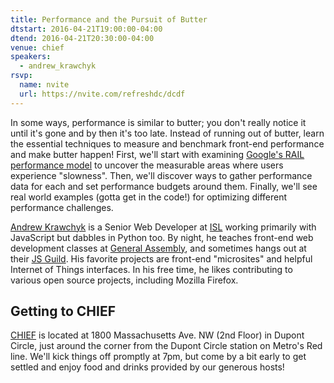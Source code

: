 ```yaml
---
title: Performance and the Pursuit of Butter
dtstart: 2016-04-21T19:00:00-04:00
dtend: 2016-04-21T20:30:00-04:00
venue: chief
speakers:
  - andrew_krawchyk
rsvp:
  name: nvite
  url: https://nvite.com/refreshdc/dcdf
---
```


In some ways, performance is similar to butter; you don't really notice it until it's gone and by then it's too late. Instead of running out of butter, learn the essential techniques to measure and benchmark front-end performance and make butter happen! First, we'll start with examining [Google's RAIL performance model](https://developers.google.com/web/tools/chrome-devtools/profile/evaluate-performance/rail) to uncover the measurable areas where users experience "slowness". Then, we'll discover ways to gather performance data for each and set performance budgets around them. Finally, we'll see real world examples (gotta get in the code!) for optimizing different performance challenges.

[Andrew Krawchyk](https://twitter.com/krawchyk) is a Senior Web Developer at [ISL](https://isl.co) working primarily with JavaScript but dabbles in Python too. By night, he teaches front-end web development classes at [General Assembly](https://generalassemb.ly), and sometimes hangs out at their [JS Guild](https://generalassemb.ly/education/javascript-guild). His favorite projects are front-end "microsites" and helpful Internet of Things interfaces. In his free time, he likes contributing to various open source projects, including Mozilla Firefox.

## Getting to CHIEF

[CHIEF](http://agencychief.com) is located at 1800 Massachusetts Ave. NW (2nd Floor) in Dupont Circle, just around the corner from the Dupont Circle station on Metro's Red line. We'll kick things off promptly at 7pm, but come by a bit early to get settled and enjoy food and drinks provided by our generous hosts!
